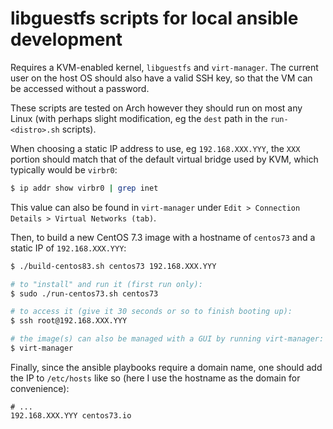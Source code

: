 # libguestfs scripts for local ansible development

Requires a KVM-enabled kernel, `libguestfs` and `virt-manager`. The current user on the host OS should also have a valid SSH key, so that the VM can be accessed without a password.

These scripts are tested on Arch however they should run on most any Linux (with perhaps slight modification, eg the `dest` path in the `run-<distro>.sh` scripts).

When choosing a static IP address to use, eg `192.168.XXX.YYY`, the `XXX` portion should match that of the default virtual bridge used by KVM, which typically would be `virbr0`:

```bash
$ ip addr show virbr0 | grep inet
```

This value can also be found in `virt-manager` under `Edit > Connection Details > Virtual Networks (tab)`.

Then, to build a new CentOS 7.3 image with a hostname of `centos73` and a static IP of `192.168.XXX.YYY`:

```bash
$ ./build-centos83.sh centos73 192.168.XXX.YYY

# to "install" and run it (first run only):
$ sudo ./run-centos73.sh centos73

# to access it (give it 30 seconds or so to finish booting up):
$ ssh root@192.168.XXX.YYY

# the image(s) can also be managed with a GUI by running virt-manager:
$ virt-manager
```

Finally, since the ansible playbooks require a domain name, one should add the IP to `/etc/hosts` like so (here I use the hostname as the domain for convenience):

```
# ...
192.168.XXX.YYY centos73.io
```
